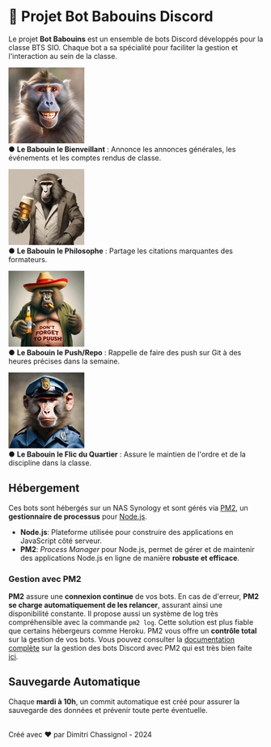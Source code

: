 # 📘 Projet Bot Babouins Discord

Le projet **Bot Babouins** est un ensemble de bots Discord développés pour la classe BTS SIO. Chaque bot a sa spécialité pour faciliter la gestion et l'interaction au sein de la classe.

![Le Babouin le Bienveillant](./img/kind_bot.jpg)  
● **Le Babouin le Bienveillant** : Annonce les annonces générales, les événements et les comptes rendus de classe.

![Le Babouin le Philosophe](./img/philo_bot.jpg)  
● **Le Babouin le Philosophe** : Partage les citations marquantes des formateurs.

![Le Babouin le Push/Repo](./img/push_bot.jpg)  
● **Le Babouin le Push/Repo** : Rappelle de faire des push sur Git à des heures précises dans la semaine.

![Le Babouin le Flic du Quartier](./img/bad_bot.jpg)  
● **Le Babouin le Flic du Quartier** : Assure le maintien de l'ordre et de la discipline dans la classe.


## Hébergement

Ces bots sont hébergés sur un NAS Synology et sont gérés via [PM2](https://pm2.keymetrics.io/), un **gestionnaire de processus** pour [Node.js](https://nodejs.org/).

- **Node.js**: Plateforme utilisée pour construire des applications en JavaScript côté serveur.
- **PM2**: *Process Manager* pour Node.js, permet de gérer et de maintenir des applications Node.js en ligne de manière **robuste et efficace**.

### Gestion avec PM2

**PM2** assure une **connexion continue** de vos bots. En cas de d'erreur, **PM2 se charge automatiquement de les relancer**, assurant ainsi une disponibilité constante. Il propose aussi un système de log très compréhensible avec la commande `pm2 log`. Cette solution est plus fiable que certains hébergeurs comme Heroku. PM2 vous offre un **contrôle total** sur la gestion de vos bots. Vous pouvez consulter la <u>documentation complète</u> sur la gestion des bots Discord avec PM2 qui est très bien faite [ici](https://discordjs.guide/improving-dev-environment/pm2.html#installation).

## Sauvegarde Automatique

Chaque **mardi à 10h**, un commit automatique est créé pour assurer la sauvegarde des données et prévenir toute perte éventuelle.

<br>
Créé avec ❤️ par Dimitri Chassignol - 2024